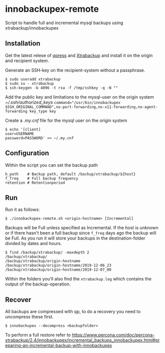 # innobackupex-remote
Script to handle  full and incremental mysql backups using  xtrabackup/innobackupex

## Installation
Get the latest relese of [qpress](http://www.quicklz.com/) and [Xtrabackup](https://www.percona.com/downloads/Percona-XtraBackup-LATEST/) and install it on the origin and recipient  system.

Generate an SSH-key on the recipient-system without a passphrase.

```
$ sudo useradd xtrabackup
$ sudo su - xtrabackup
$ ssh-keygen -b 4096 -t rsa -f /tmp/sshkey -q -N ""
```

Add the public key and limitations to the mysql-user on the origin system *~/.ssh/authorized_keys*
`command="/usr/bin/innobackupex $SSH_ORIGINAL_COMMAND",no-port-forwarding,no-x11-forwarding,no-agent-forwarding key_type key`

Create a *.my.cnf* file for the mysql user on the origin system

```
$ echo '[client]
user=USERNAME
password=PASSWORD' >> ~/.my.cnf
```

## Configuration

Within the script you can set the backup path

```
h_path    # Backup path, default /backup/xtrabackup/${host}
f_freq    # Full backup frequency
retention # Retentionperiod
```

## Run

Run it as follows:

`$ ./innobackupex-remote.sh <origin-hostname> [Incremental]`

Backups will be Full unless specified as Incremental. If the host is unknown or if there hasn't been a full backup since `f_freq` days ago the backup will be Full. As you run it will store your backups in the destination-folder divided by dates and hours.

```
$ find /backup/xtrabackup/ -maxdepth 2
/backup/xtrabackup/
/backup/xtrabackup/origin-hostname
/backup/xtrabackup/origin-hostname/2019-12-06_23
/backup/xtrabackup/origin-hostname/2019-12-07_00
```

Within the folders you'll also find the `xtrabackup.log` which contains the output of the backup-operation.

## Recover

All backups are compressed with qp, to do a recovery you need to uncompress these first.

`$ innobackupex --decompress <backupfolder>`

To perform a full restore refer to <https://www.percona.com/doc/percona-xtrabackup/2.4/innobackupex/incremental_backups_innobackupex.html#preparing-an-incremental-backup-with-innobackupex>
